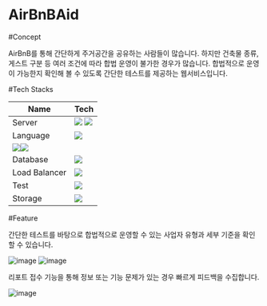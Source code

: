 # AirBnBAid

#Concept

AirBnB를 통해 간단하게 주거공간을 공유하는 사람들이 많습니다.
하지만 건축물 종류, 게스트 구분 등 여러 조건에 따라 합법 운영이 불가한 경우가 많습니다.
합법적으로 운영이 가능한지 확인해 볼 수 있도록 간단한 테스트를 제공하는 웹서비스입니다.

#Tech Stacks

|Name|Tech|
|---|---|
|Server|<img src="https://img.shields.io/badge/Node.js-339933?style=flat-square&logo=Node.js&logoColor=white"/> <img src="https://img.shields.io/badge/Express-000000?style=flat-square&logo=Express&logoColor=white"/>|
|Language|<img src="https://img.shields.io/badge/JavaScript-F7DF1E?style=flat-square&logo=JavaScript&logoColor=white"/>
<img src="https://img.shields.io/badge/HTML white"/><img src="https://img.shields.io/badge/CSS green"/>|
|Database|<img src="https://img.shields.io/badge/MySQL-4479A1?style=flat-square&logo=MySQL&logoColor=white"/>|
|Load Balancer|<img src="https://img.shields.io/badge/AWS ALB-FF9900?style=flat-square"/>|
|Test|<img src="https://img.shields.io/badge/Jest-C21325?style=flat-square&logo=Jest&logoColor=white"/>|
|Storage|<img src="https://img.shields.io/badge/AWS S3-FF9900?style=flat-square"/>|

#Feature
 
간단한 테스트를 바탕으로 합법적으로 운영할 수 있는 사업자 유형과 세부 기준을 확인할 수 있습니다.

![image](https://user-images.githubusercontent.com/54808299/147044858-44162f97-3080-46d5-8259-3d8d47e0743e.png)
![image](https://user-images.githubusercontent.com/54808299/147044980-c006e48a-bf2a-472e-8188-aa2373d7cb13.png)

리포트 접수 기능을 통해 정보 또는 기능 문제가 있는 경우 빠르게 피드백을 수집합니다.

![image](https://user-images.githubusercontent.com/54808299/147045453-58ecdb55-45fb-4e1f-83ee-d0defe272503.png)
